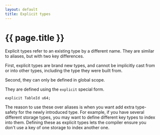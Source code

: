 ```yaml
---
layout: default
title: Explicit types
---
```

# {{ page.title }}

Explicit types refer to an existing type by a different name. They are similar to aliases, but with two key differences.

First, explicit types are brand new types, and cannot be implicitly cast from or into other types, including the type they were built from.

Second, they can only be defined in global scope.

They are defined using the `explicit` special form.

```
explicit TableId u64;
```

The reason to use these over aliases is when you want add extra type-safety for the newly introduced type. For example, if you have several different storage types, you may want to define different key types to index into them. Defining these as explicit types lets the compiler ensure you don't use a key of one storage to index another one.